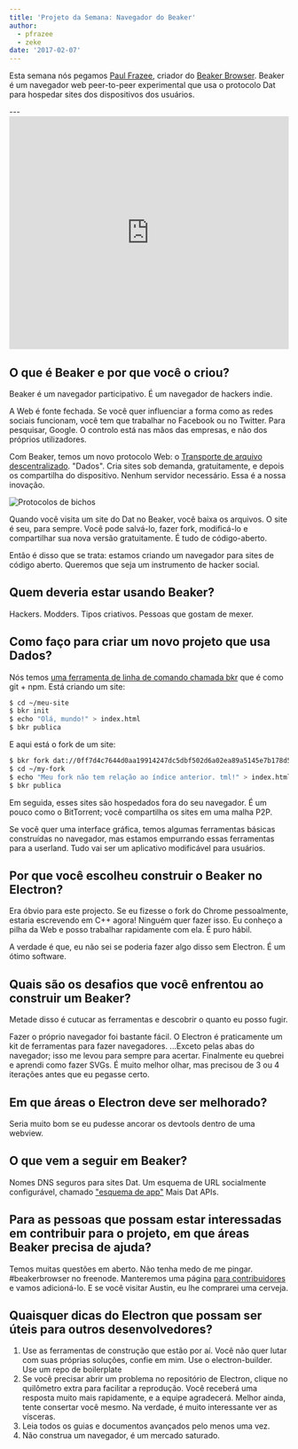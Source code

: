 ```yaml
---
title: 'Projeto da Semana: Navegador do Beaker'
author:
  - pfrazee
  - zeke
date: '2017-02-07'
---
```


Esta semana nós pegamos [Paul Frazee](http://pfrazee.github.io/), criador do [Beaker Browser](https://beakerbrowser.com/). Beaker é um navegador web peer-to-peer experimental que usa o protocolo Dat para hospedar sites dos dispositivos dos usuários.

---<iframe width="100%" height="420" src="https://www.youtube.com/embed/Bem9nRpyPEs" frameborder="0" allowfullscreen mark="crwd-mark"></iframe>

## O que é Beaker e por que você o criou?

Beaker é um navegador participativo. É um navegador de hackers indie.

A Web é fonte fechada. Se você quer influenciar a forma como as redes sociais funcionam, você tem que trabalhar no Facebook ou no Twitter. Para pesquisar, Google. O controlo está nas mãos das empresas, e não dos próprios utilizadores.

Com Beaker, temos um novo protocolo Web: o [Transporte de arquivo descentralizado](https://datprotocol.com). "Dados". Cria sites sob demanda, gratuitamente, e depois os compartilha do dispositivo. Nenhum servidor necessário. Essa é a nossa inovação.

![Protocolos de bichos](https://cloud.githubusercontent.com/assets/2289/22560648/3defed5c-e92a-11e6-93f8-956cafafe3be.jpg)

Quando você visita um site do Dat no Beaker, você baixa os arquivos. O site é seu, para sempre. Você pode salvá-lo, fazer fork, modificá-lo e compartilhar sua nova versão gratuitamente. É tudo de código-aberto.

Então é disso que se trata: estamos criando um navegador para sites de código aberto. Queremos que seja um instrumento de hacker social.

## Quem deveria estar usando Beaker?

Hackers. Modders. Tipos criativos. Pessoas que gostam de mexer.

## Como faço para criar um novo projeto que usa Dados?

Nós temos [uma ferramenta de linha de comando chamada bkr](https://github.com/beakerbrowser/bkr) que é como git + npm. Está criando um site:

```bash
$ cd ~/meu-site
$ bkr init
$ echo "Olá, mundo!" > index.html
$ bkr publica
```

E aqui está o fork de um site:

```bash
$ bkr fork dat://0ff7d4c7644d0aa19914247dc5dbf502d6a02ea89a5145e7b178d57db00504cd/ ~/my-fork
$ cd ~/my-fork
$ echo "Meu fork não tem relação ao índice anterior. tml!" > index.html
$ bkr publica
```

Em seguida, esses sites são hospedados fora do seu navegador. É um pouco como o BitTorrent; você compartilha os sites em uma malha P2P.

Se você quer uma interface gráfica, temos algumas ferramentas básicas construídas no navegador, mas estamos empurrando essas ferramentas para a userland. Tudo vai ser um aplicativo modificável para usuários.

## Por que você escolheu construir o Beaker no Electron?

Era óbvio para este projecto. Se eu fizesse o fork do Chrome pessoalmente, estaria escrevendo em C++ agora! Ninguém quer fazer isso. Eu conheço a pilha da Web e posso trabalhar rapidamente com ela. É puro hábil.

A verdade é que, eu não sei se poderia fazer algo disso sem Electron. É um ótimo software.

## Quais são os desafios que você enfrentou ao construir um Beaker?

Metade disso é cutucar as ferramentas e descobrir o quanto eu posso fugir.

Fazer o próprio navegador foi bastante fácil. O Electron é praticamente um kit de ferramentas para fazer navegadores. ...Exceto pelas abas do navegador; isso me levou para sempre para acertar. Finalmente eu quebrei e aprendi como fazer SVGs. É muito melhor olhar, mas precisou de 3 ou 4 iterações antes que eu pegasse certo.

## Em que áreas o Electron deve ser melhorado?

Seria muito bom se eu pudesse ancorar os devtools dentro de uma webview.

## O que vem a seguir em Beaker?

Nomes DNS seguros para sites Dat. Um esquema de URL socialmente configurável, chamado ["esquema de app"](https://github.com/beakerbrowser/beaker/wiki/App-Scheme) Mais Dat APIs.

## Para as pessoas que possam estar interessadas em contribuir para o projeto, em que áreas Beaker precisa de ajuda?

Temos muitas questões em aberto. Não tenha medo de me pingar. #beakerbrowser no freenode. Manteremos uma página [para contribuidores](https://beakerbrowser.com/docs/team.html) e vamos adicioná-lo. E se você visitar Austin, eu lhe comprarei uma cerveja.

## Quaisquer dicas do Electron que possam ser úteis para outros desenvolvedores?

1. Use as ferramentas de construção que estão por aí. Você não quer lutar com suas próprias soluções, confie em mim. Use o electron-builder. Use um repo de boilerplate
2. Se você precisar abrir um problema no repositório de Electron, clique no quilômetro extra para facilitar a reprodução. Você receberá uma resposta muito mais rapidamente, e a equipe agradecerá. Melhor ainda, tente consertar você mesmo. Na verdade, é muito interessante ver as vísceras.
3. Leia todos os guias e documentos avançados pelo menos uma vez.
4. Não construa um navegador, é um mercado saturado.

